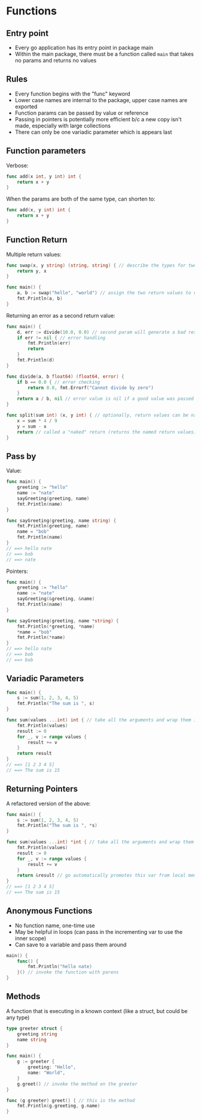 # Functions

## Entry point
- Every go application has its entry point in package main
- Within the main package, there must be a function called ```main``` that takes no params and returns no values

## Rules
- Every function begins with the "func" keyword
- Lower case names are internal to the package, upper case names are exported
- Function params can be passed by value or reference
- Passing in pointers is potentially more efficient b/c a new copy isn't made, especially with large collections
- There can only be one variadic parameter which is appears last

## Function parameters
Verbose:
```go
func add(x int, y int) int {
	return x + y
}
```

When the params are both of the same type, can shorten to:
```go
func add(x, y int) int {
	return x + y
}
```

## Function Return
Multiple return values:
```go
func swap(x, y string) (string, string) { // describe the types for two return values after the params
	return y, x
}

func main() {
	a, b := swap("hello", "world") // assign the two return values to vars
	fmt.Println(a, b)
}
```

Returning an error as a second return value:
```go
func main() {
	d, err := divide(10.0, 0.0) // second param will generate a bad result
	if err != nil { // error handling
		fmt.Println(err)
		return
	}	
	fmt.Println(d)
}

func divide(a, b float64) (float64, error) {
	if b == 0.0 { // error checking
		return 0.0, fmt.Errorf("Cannot divide by zero")
	}
	return a / b, nil // error value is nil if a good value was passed in
}
```

```go
func split(sum int) (x, y int) { // optionally, return values can be named
	x = sum * 4 / 9
	y = sum - x
	return // called a "naked" return (returns the named return values), use only in short functions
}
```

## Pass by
Value:
```go
func main() {
	greeting := "hello"
	name := "nate"
	sayGreeting(greeting, name)
	fmt.Println(name)
}

func sayGreeting(greeting, name string) {
	fmt.Println(greeting, name)
	name = "bob"
	fmt.Println(name)
}
// ==> hello nate
// ==> bob
// ==> nate
```

Pointers:
```go
func main() {
	greeting := "hello"
	name := "nate"
	sayGreeting(&greeting, &name)
	fmt.Println(name)
}

func sayGreeting(greeting, name *string) {
	fmt.Println(*greeting, *name)
	*name = "bob"
	fmt.Println(*name)
}
// ==> hello nate
// ==> bob
// ==> bob
```

## Variadic Parameters
```go
func main() {
	s := sum(1, 2, 3, 4, 5)
	fmt.Println("The sum is ", s)
}

func sum(values ...int) int { // take all the arguments and wrap them into a slice called values
	fmt.Println(values)
	result := 0
	for _, v := range values {
		result += v
	}
	return result
}
// ==> [1 2 3 4 5]
// ==> The sum is 15
```

## Returning Pointers
A refactored version of the above:
```go
func main() {
	s := sum(1, 2, 3, 4, 5)
	fmt.Println("The sum is ", *s)
}

func sum(values ...int) *int { // take all the arguments and wrap them into a slice called values
	fmt.Println(values)
	result := 0
	for _, v := range values {
		result += v
	}
	return &result // go automatically promotes this var from local mem (stack) to shared mem (heap)
}
// ==> [1 2 3 4 5]
// ==> The sum is 15
```

## Anonymous Functions
- No function name, one-time use
- May be helpful in loops (can pass in the incrementing var to use the inner scope)
- Can save to a variable and pass them around

```go
main() {
	func() {
		fmt.Println("hello nate)
	}() // invoke the function with parens
}
```

## Methods
A function that is executing in a known context (like a struct, but could be any type)

```go
type greeter struct {
	greeting string
	name string
}

func main() {
	g := greeter {
		greeting: "Hello",
		name: "World",
	}
	g.greet() // invoke the method on the greeter
}

func (g greeter) greet() { // this is the method
	fmt.Println(g.greeting, g.name)
}
```
